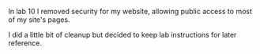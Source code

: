 In lab 10 I removed security for my website, allowing public access to most of my site's pages.

I did a little bit of cleanup but decided to keep lab instructions for later reference.